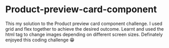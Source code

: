 # Product-preview-card-component
This my solution to the Product preview card component challenge. I used grid and flex together to achieve the desired outcome. Learnt and used the html <picture> tag to change images depending on different screen sizes. Definately enjoyed this coding challenge 😁
